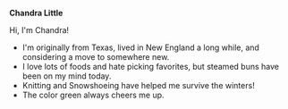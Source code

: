 **Chandra Little**

Hi, I'm Chandra!

* I'm originally from Texas, lived in New England a long while, and considering a move to somewhere new.
* I love lots of foods and hate picking favorites, but steamed buns have been on my mind today.
* Knitting and Snowshoeing have helped me survive the winters!
* The color green always cheers me up.
